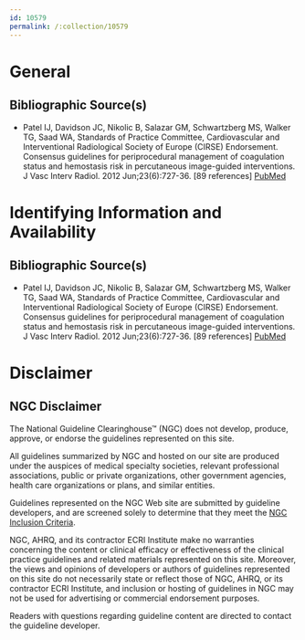 ```yaml
---
id: 10579
permalink: /:collection/10579
---
```


# General

## Bibliographic Source(s)

- Patel IJ, Davidson JC, Nikolic B, Salazar GM, Schwartzberg MS, Walker TG, Saad WA, Standards of Practice Committee, Cardiovascular and Interventional Radiological Society of Europe (CIRSE) Endorsement. Consensus guidelines for periprocedural management of coagulation status and hemostasis risk in percutaneous image-guided interventions. J Vasc Interv Radiol. 2012 Jun;23(6):727-36. [89 references] [ PubMed ](http://www.ncbi.nlm.nih.gov/entrez/query.fcgi?cmd=Retrieve&db=pubmed&dopt=Abstract&list_uids=22513394)

# Identifying Information and Availability

## Bibliographic Source(s)

- Patel IJ, Davidson JC, Nikolic B, Salazar GM, Schwartzberg MS, Walker TG, Saad WA, Standards of Practice Committee, Cardiovascular and Interventional Radiological Society of Europe (CIRSE) Endorsement. Consensus guidelines for periprocedural management of coagulation status and hemostasis risk in percutaneous image-guided interventions. J Vasc Interv Radiol. 2012 Jun;23(6):727-36. [89 references] [ PubMed ](http://www.ncbi.nlm.nih.gov/entrez/query.fcgi?cmd=Retrieve&db=pubmed&dopt=Abstract&list_uids=22513394)

# Disclaimer

## NGC Disclaimer

The National Guideline Clearinghouse™ (NGC) does not develop, produce, approve, or endorse the guidelines represented on this site.

All guidelines summarized by NGC and hosted on our site are produced under the auspices of medical specialty societies, relevant professional associations, public or private organizations, other government agencies, health care organizations or plans, and similar entities.

Guidelines represented on the NGC Web site are submitted by guideline developers, and are screened solely to determine that they meet the [NGC Inclusion Criteria](/help-and-about/summaries/inclusion-criteria).

NGC, AHRQ, and its contractor ECRI Institute make no warranties concerning the content or clinical efficacy or effectiveness of the clinical practice guidelines and related materials represented on this site. Moreover, the views and opinions of developers or authors of guidelines represented on this site do not necessarily state or reflect those of NGC, AHRQ, or its contractor ECRI Institute, and inclusion or hosting of guidelines in NGC may not be used for advertising or commercial endorsement purposes.

Readers with questions regarding guideline content are directed to contact the guideline developer.

